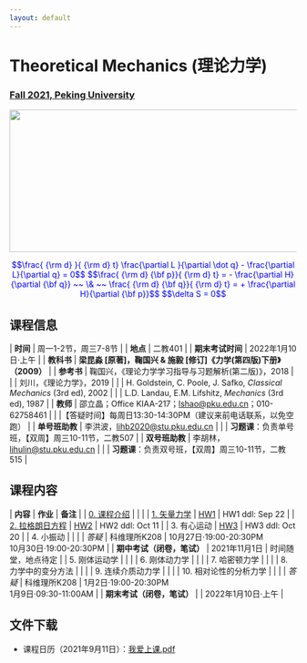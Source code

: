 ```yaml
---
layout: default
---
```


<style>
table {
  font-family: arial, sans-serif;
  border-collapse: collapse;
  width: 100%;
}

td, th {
  border: 1px solid #dddddd;
  text-align: left;
  padding: 8px;
}

tr:nth-child(odd) {
  background-color: #dddddd;
}
</style>

# <b>Theoretical Mechanics (理论力学)</b>

### <u>Fall 2021, Peking University</u>

<div style="display: flex; justify-content: center;">
<img src="http://friendshao.github.io/teaching/thmech19/thmech.png" width="550" height="250">
</div>


<p align="center">
<font color="blue">
$$\frac{ {\rm d} }{ {\rm d} t} \frac{\partial L }{\partial \dot q} - \frac{\partial L}{\partial q}  = 0$$
$$\frac{ {\rm d} {\bf p}}{ {\rm d} t} = - \frac{\partial H}{\partial {\bf q}} ~~ \& ~~ \frac{ {\rm d} {\bf q}}{ {\rm d} t} = + \frac{\partial H}{\partial {\bf p}}$$
$$\delta S = 0$$
</font>
</p>


## 课程信息

| **时间** | 周一1-2节，周三7-8节 |
| **地点** | 二教401 |
| **期末考试时间** | 2022年1月10日·上午 |
| **教科书** | **梁昆淼 [原著]，鞠国兴 & 施毅 [修订]《力学(第四版)下册》（2009）** |
| **参考书** | 鞠国兴，《理论力学学习指导与习题解析(第二版)》，2018 |
| | 刘川，《理论力学》，2019 |
| | H. Goldstein, C. Poole, J. Safko, *Classical Mechanics* (3rd ed), 2002 |
| | L.D. Landau, E.M. Lifshitz, *Mechanics* (3rd ed), 1987 |
| **教师** | 邵立晶；Office KIAA-217；lshao@pku.edu.cn；010-62758461 | 
| |【答疑时间】每周日13:30-14:30PM（建议来前电话联系，以免空跑） |
| **单号班助教** | 李洪波，lihb2020@stu.pku.edu.cn |
| | **习题课**：负责单号班，【双周】周三10-11节，二教507 |
| **双号班助教** | 李胡林，lihulin@stu.pku.edu.cn |
| | **习题课**：负责双号班，【双周】周三10-11节，二教515 |

<p></p>

## 课程内容

| **内容** | **作业** | **备注** |
| [0. 课程介绍](https://disk.pku.edu.cn:443/link/F027E5DFBFADCC8E133BFB03BA95720E) | | |
| [1. 矢量力学](https://disk.pku.edu.cn:443/link/F027E5DFBFADCC8E133BFB03BA95720E) | [HW1](https://disk.pku.edu.cn:443/link/F027E5DFBFADCC8E133BFB03BA95720E) | HW1 ddl: Sep 22 |
| [2. 拉格朗日方程](https://disk.pku.edu.cn:443/link/F027E5DFBFADCC8E133BFB03BA95720E) | [HW2](https://disk.pku.edu.cn:443/link/F027E5DFBFADCC8E133BFB03BA95720E) | HW2 ddl: Oct 11 |
| 3. 有心运动 | [HW3](https://disk.pku.edu.cn:443/link/F027E5DFBFADCC8E133BFB03BA95720E) | HW3 ddl: Oct 20 |
| 4. 小振动 | | |
| *答疑* | 科维理所K208 | 10月27日·19:00-20:30PM<br>10月30日·19:00-20:30PM | 
| **期中考试（闭卷，笔试）** | 2021年11月1日 | 时间随堂，地点待定 |
| 5. 刚体运动学 | | |
| 6. 刚体动力学 | | |
| 7. 哈密顿力学 | | |
| 8. 力学中的变分方法 | | |
| 9. 连续介质动力学 | | |
| 10. 相对论性的分析力学 | | |
| *答疑* | 科维理所K208 | 1月2日·19:00-20:30PM<br>1月9日·09:30-11:00AM | 
| **期末考试（闭卷，笔试）** | | 2022年1月10日·上午 |

<p></p>

## 文件下载

- 课程日历（2021年9月11日）：[我爱上课.pdf](https://disk.pku.edu.cn:443/link/F027E5DFBFADCC8E133BFB03BA95720E)

<p></p>

<script type="text/x-mathjax-config">
  MathJax.Hub.Config({
    tex2jax: {
      inlineMath: [ ['$','$'] ],
      processEscapes: true
    }
  });
</script>
<script type="text/javascript" src="https://cdn.mathjax.org/mathjax/latest/MathJax.js?config=TeX-AMS-MML_HTMLorMML">
</script>

